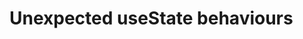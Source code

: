 # Unexpected useState behaviours 


[Git branch]:(https://github.com/codiku/react-native-introduction/tree/009-EN-state-strange-behaviours)